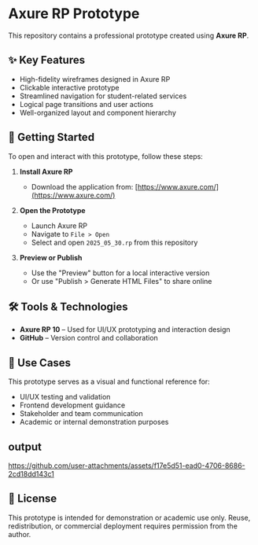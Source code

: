 # Axure RP Prototype

This repository contains a professional prototype created using **Axure RP**.

## ✨ Key Features

- High-fidelity wireframes designed in Axure RP
- Clickable interactive prototype
- Streamlined navigation for student-related services
- Logical page transitions and user actions
- Well-organized layout and component hierarchy

## 🚀 Getting Started

To open and interact with this prototype, follow these steps:

1. **Install Axure RP**
   - Download the application from: [https://www.axure.com/](https://www.axure.com/)

2. **Open the Prototype**
   - Launch Axure RP
   - Navigate to `File > Open`
   - Select and open `2025_05_30.rp` from this repository

3. **Preview or Publish**
   - Use the "Preview" button for a local interactive version
   - Or use "Publish > Generate HTML Files" to share online

## 🛠 Tools & Technologies

- **Axure RP 10** – Used for UI/UX prototyping and interaction design
- **GitHub** – Version control and collaboration

## 📌 Use Cases

This prototype serves as a visual and functional reference for:

- UI/UX testing and validation
- Frontend development guidance
- Stakeholder and team communication
- Academic or internal demonstration purposes

## output


https://github.com/user-attachments/assets/f17e5d51-ead0-4706-8686-2cd18dd143c1


## 📄 License

This prototype is intended for demonstration or academic use only. Reuse, redistribution, or commercial deployment requires permission from the author.
